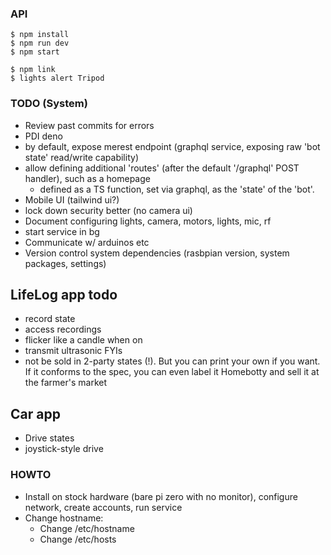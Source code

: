 ### API

    $ npm install
    $ npm run dev
    $ npm start

    $ npm link
    $ lights alert Tripod

### TODO (System)

- Review past commits for errors
- PDI deno
- by default, expose merest endpoint (graphql service, exposing raw 'bot state' read/write capability)
- allow defining additional 'routes' (after the default '/graphql' POST handler), such as a homepage
  - defined as a TS function, set via graphql, as the 'state' of the 'bot'.
- Mobile UI (tailwind ui?)
- lock down security better (no camera ui)
- Document configuring lights, camera, motors, lights, mic, rf
- start service in bg 
- Communicate w/ arduinos etc
- Version control system dependencies (rasbpian version, system packages, settings)

## LifeLog app todo
- record state
- access recordings
- flicker like a candle when on
- transmit ultrasonic FYIs
- not be sold in 2-party states (!). But you can print your own if you want. If it conforms to the spec, you can even label it Homebotty and sell it at the farmer's market

## Car app
- Drive states
- joystick-style drive


### HOWTO

- Install on stock hardware (bare pi zero with no monitor), configure network, create accounts, run service
- Change hostname:
  - Change /etc/hostname
  - Change /etc/hosts

